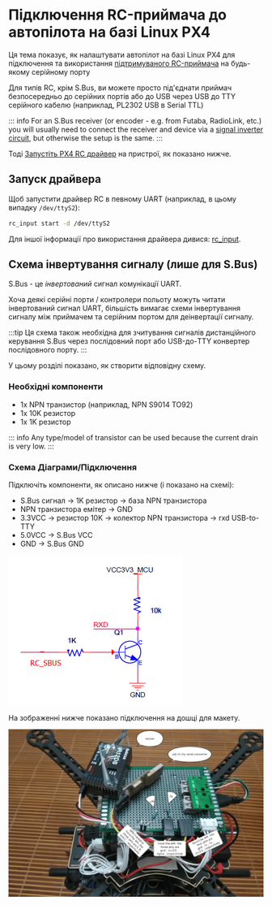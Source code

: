 # Підключення RC-приймача до автопілота на базі Linux PX4

Ця тема показує, як налаштувати автопілот на базі Linux PX4 для підключення та використання  [ підтримуваного RC-приймача](../getting_started/rc_transmitter_receiver.md)  на будь-якому серійному порту

Для типів RC, крім S.Bus, ви можете просто під'єднати приймач безпосередньо до серійних портів або до USB через USB до TTY серійного кабелю (наприклад, PL2302 USB в Serial TTL)

::: info For an S.Bus receiver (or encoder - e.g. from Futaba, RadioLink, etc.) you will usually need to connect the receiver and device via a [signal inverter circuit](#signal_inverter_circuit), but otherwise the setup is the same.
:::

Тоді [Запустіть PX4 RC драйвер](#start_driver) на пристрої, як показано нижче.

<a id="start_driver"></a>

## Запуск драйвера

Щоб запустити драйвер RC в певному UART (наприклад, в цьому випадку `/dev/ttyS2`):

```sh
rc_input start -d /dev/ttyS2
```

Для іншої інформації про використання драйвера дивися: [rc_input](../modules/modules_driver.md#rc-input).

<a id="signal_inverter_circuit"></a>

## Схема інвертування сигналу (лише для S.Bus)

S.Bus - це _інвертований_ сигнал комунікації UART.

Хоча деякі серійні порти / контролери польоту можуть читати інвертований сигнал UART, більшість вимагає схеми інвертування сигналу між приймачем та серійним портом для деінвертації сигналу.

:::tip
Ця схема також необхідна для зчитування сигналів дистанційного керування S.Bus через послідовний порт або USB-до-TTY конвертер послідовного порту.
:::

У цьому розділі показано, як створити відповідну схему.

### Необхідні компоненти

- 1x NPN транзистор (наприклад, NPN S9014 TO92)
- 1x 10K резистор
- 1x 1K резистор

::: info
Any type/model of transistor can be used because the current drain is very low.
:::

### Схема Діаграми/Підключення

Підключіть компоненти, як описано нижче (і показано на схемі):

- S.Bus сигнал &rarr; 1K резистор &rarr; база NPN транзистора
- NPN транзистора емітер &rarr; GND
- 3.3VCC &rarr; резистор 10K &rarr; колектор NPN транзистора &rarr; rxd USB-to-TTY
- 5.0VCC &rarr; S.Bus VCC
- GND &rarr; S.Bus GND

![Signal inverter circuit diagram](../../assets/sbus/driver_sbus_signal_inverter_circuit_diagram.png)

На зображенні нижче показано підключення на дошці для макету.

![Signal inverter breadboard](../../assets/sbus/driver_sbus_signal_inverter_breadboard.png)
